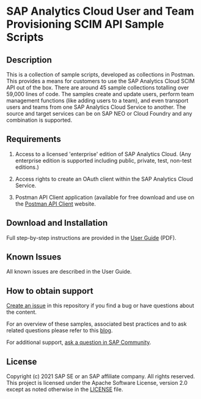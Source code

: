 # SAP Analytics Cloud User and Team Provisioning SCIM API Sample Scripts

<!--[![REUSE status](https://api.reuse.software/badge/github.com/SAP-samples/analytics-cloud-scim-api-samples)](https://api.reuse.software/info/github.com/SAP-samples/analytics-cloud-scim-api-samples)-->

## Description
This is a collection of sample scripts, developed as collections in Postman. This provides a means for customers to use the SAP Analytics Cloud SCIM API out of the box. There are around 45 sample collections totalling over 59,000 lines of code. The samples create and update users, perform team management functions (like adding users to a team), and even transport users and teams from one SAP Analytics Cloud Service to another. The source and target services can be on SAP NEO or Cloud Foundry and any combination is supported.

## Requirements
1. Access to a licensed 'enterprise' edition of SAP Analytics Cloud. (Any enterprise edition is supported including public, private, test, non-test editions.)

2. Access rights to create an OAuth client within the SAP Analytics Cloud Service.

3. Postman API Client application (available for free download and use on the [Postman API Client](https://www.postman.com/product/api-client/) website.

## Download and Installation
Full step-by-step instructions are provided in the [User Guide](https://d.dam.sap.com/s/c/a/kv3cXuB) (PDF).

## Known Issues
All known issues are described in the User Guide.

## How to obtain support
[Create an issue](https://github.com/SAP-samples/analytics-cloud-scim-api-samples/issues) in this repository if you find a bug or have questions about the content.

For an overview of these samples, associated best practices and to ask related questions please refer to this [blog](https://blogs.sap.com/2021/05/28/sap-analytics-cloud-scim-api-best-practices-and-sample-scripts).

For additional support, [ask a question in SAP Community](https://answers.sap.com/questions/ask.html).

## License
Copyright (c) 2021 SAP SE or an SAP affiliate company. All rights reserved. This project is licensed under the Apache Software License, version 2.0 except as noted otherwise in the [LICENSE](LICENSES/Apache-2.0.txt) file.
